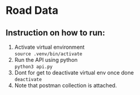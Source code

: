 # Road Data

## Instruction on how to run:
1. Activate virtual environment  
   ```source .venv/bin/activate```
2. Run the API using python  
   ```python3 api.py```
3. Dont for get to deactivate virtual env once done  
   ```deactivate```
4. Note that postman collection is attached.
